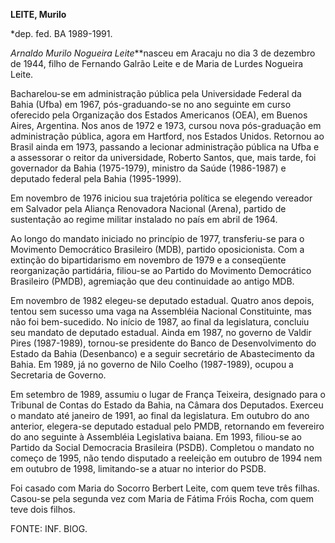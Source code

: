 **LEITE, Murilo**

\*dep. fed. BA 1989-1991.

*Arnaldo Murilo Nogueira Leite***nasceu em Aracaju no dia 3 de dezembro
de 1944, filho de Fernando Galrão Leite e de Maria de Lurdes Nogueira
Leite.

Bacharelou-se em administração pública pela Universidade Federal da
Bahia (Ufba) em 1967, pós-graduando-se no ano seguinte em curso
oferecido pela Organização dos Estados Americanos (OEA), em Buenos
Aires, Argentina. Nos anos de 1972 e 1973, cursou nova pós-graduação em
administração pública, agora em Hartford, nos Estados Unidos. Retornou
ao Brasil ainda em 1973, passando a lecionar administração pública na
Ufba e a assessorar o reitor da universidade, Roberto Santos, que, mais
tarde, foi governador da Bahia (1975-1979), ministro da Saúde
(1986-1987) e deputado federal pela Bahia (1995-1999).

Em novembro de 1976 iniciou sua trajetória política se elegendo vereador
em Salvador pela Aliança Renovadora Nacional (Arena), partido de
sustentação ao regime militar instalado no país em abril de 1964.

Ao longo do mandato iniciado no princípio de 1977, transferiu-se para o
Movimento Democrático Brasileiro (MDB), partido oposicionista. Com a
extinção do bipartidarismo em novembro de 1979 e a conseqüente
reorganização partidária, filiou-se ao Partido do Movimento Democrático
Brasileiro (PMDB), agremiação que deu continuidade ao antigo MDB.

Em novembro de 1982 elegeu-se deputado estadual. Quatro anos depois,
tentou sem sucesso uma vaga na Assembléia Nacional Constituinte, mas não
foi bem-sucedido. No início de 1987, ao final da legislatura, concluiu
seu mandato de deputado estadual. Ainda em 1987, no governo de Valdir
Pires (1987-1989), tornou-se presidente do Banco de Desenvolvimento do
Estado da Bahia (Desenbanco) e a seguir secretário de Abastecimento da
Bahia. Em 1989, já no governo de Nilo Coelho (1987-1989), ocupou a
Secretaria de Governo.

Em setembro de 1989, assumiu o lugar de França Teixeira, designado para
o Tribunal de Contas do Estado da Bahia, na Câmara dos Deputados.
Exerceu o mandato até janeiro de 1991, ao final da legislatura. Em
outubro do ano anterior, elegera-se deputado estadual pelo PMDB,
retornando em fevereiro do ano seguinte à Assembléia Legislativa baiana.
Em 1993, filiou-se ao Partido da Social Democracia Brasileira (PSDB).
Completou o mandato no começo de 1995, não tendo disputado a reeleição
em outubro de 1994 nem em outubro de 1998, limitando-se a atuar no
interior do PSDB.

Foi casado com Maria do Socorro Berbert Leite, com quem teve três
filhas. Casou-se pela segunda vez com Maria de Fátima Fróis Rocha, com
quem teve dois filhos.

FONTE: INF. BIOG.

 
